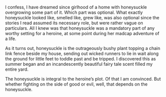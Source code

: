  I confess, I have dreamed since girlhood of a home with honeysuckle overgrowing some part of it. Which part was optional. What exactly honeysuckle looked like, smelled like, grew like, was also optional since the stories I read assumed its necessary role, but were rather vague on particulars. All I knew was that honeysuckle was a mandatory part of any worthy setting for a heroine, at some point during her madcap adventure of a life. 

 As it turns out, honeysuckle is the outrageously bushy plant topping a chain link fence beside my house, sending out wicked runners to lie in wait along the ground for little feet to toddle past and be tripped. I discovered this as summer began and an incandescently beautiful fairy tale scent filled my entire yard. 

 The honeysuckle is integral to the heroine’s plot. Of that I am convinced. But whether fighting on the side of good or evil, well, that depends on the honeysuckle. 